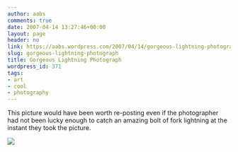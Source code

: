 ```yaml
---
author: aabs
comments: true
date: 2007-04-14 13:27:46+00:00
layout: page
header: no
link: https://aabs.wordpress.com/2007/04/14/gorgeous-lightning-photograph/
slug: gorgeous-lightning-photograph
title: Gorgeous Lightning Photograph
wordpress_id: 371
tags:
- art
- cool
- photography
---
```


This picture would have been worth re-posting even if the photographer had not been lucky enough to catch an amazing bolt of fork lightning at the instant they took the picture.

![](http://bp3.blogger.com/_u_vISdtKDO8/RiDK3her6FI/AAAAAAAACFY/cfygU5VC498/s1600/18391_s__molnii_13.jpg)
